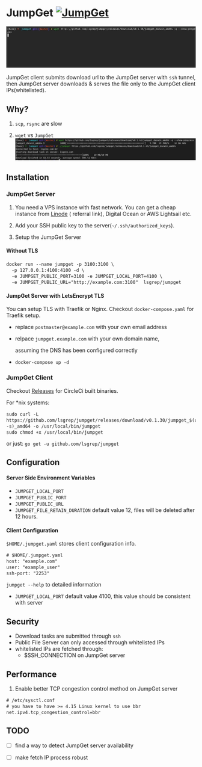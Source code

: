 # JumpGet [![JumpGet](https://circleci.com/gh/jumpget/jumpget.svg?style=svg)](https://circleci.com/gh/lsgrep/jumpget)

![jumpget](https://raw.githubusercontent.com/jumpget/jumpget/master/assets/jumpget.gif)

JumpGet client submits download url to the JumpGet server with `ssh` tunnel, then JumpGet server downloads & serves the
file only to the JumpGet client IPs(whitelisted).

## Why?

1. `scp`, `rsync` are slow

2. `wget` vs `JumpGet`
   ![jumpget](https://raw.githubusercontent.com/jumpget/jumpget/master/assets/jumpget.png)

## Installation

### JumpGet Server

1. You need a VPS instance with fast network. You can get a cheap instance
   from [Linode](https://www.linode.com/?r=ceabf8f0da919a9253a7c5a8757366ad7bbfc30f) (
   referral link), Digital Ocean or AWS Lightsail etc.

2. Add your SSH public key to the server(`~/.ssh/authorized_keys`).

3. Setup the JumpGet Server

#### Without TLS

```
docker run --name jumpget -p 3100:3100 \
  -p 127.0.0.1:4100:4100 -d \
  -e JUMPGET_PUBLIC_PORT=3100 -e JUMPGET_LOCAL_PORT=4100 \
  -e JUMPGET_PUBLIC_URL="http://example.com:3100"  lsgrep/jumpget

```

#### JumpGet Server with LetsEncrypt TLS

You can setup TLS with Traefik or Nginx. Checkout `docker-compose.yaml` for Traefik setup.

- replace `postmaster@example.com` with your own email address
- relpace `jumpget.example.com` with your own domain name,

  assuming the DNS has been configured correctly

- `docker-compose up -d`

### JumpGet Client

Checkout [Releases](https://github.com/lsgrep/jumpget/releases) for CircleCi built binaries.

For *nix systems:

```
sudo curl -L https://github.com/lsgrep/jumpget/releases/download/v0.1.30/jumpget_$(uname -s)_amd64 -o /usr/local/bin/jumpget
sudo chmod +x /usr/local/bin/jumpget
```

or just:
`go get -u github.com/lsgrep/jumpget`

## Configuration

#### Server Side Environment Variables

- `JUMPGET_LOCAL_PORT`
- `JUMPGET_PUBLIC_PORT`
- `JUMPGET_PUBLIC_URL`
- `JUMPGET_FILE_RETAIN_DURATION` default value 12, files will be deleted after 12 hours.

#### Client Configuration

`$HOME/.jumpget.yaml` stores client configuration info.

```
# $HOME/.jumpget.yaml
host: "example.com"
user: "example_user"
ssh-port: "2253"

```

`jumpget --help` to detailed information

- `JUMPGET_LOCAL_PORT` default value 4100, this value should be consistent with server

## Security

- Download tasks are submitted through `ssh`
- Public File Server can only accessed through whitelisted IPs
- whitelisted IPs are fetched through:
    - $SSH_CONNECTION on JumpGet server

## Performance

1. Enable better TCP congestion control method on JumpGet server

```
# /etc/sysctl.conf
# you have to have >= 4.15 Linux kernel to use bbr
net.ipv4.tcp_congestion_control=bbr
```

## TODO

- [ ] find a way to detect JumpGet server availability
- [ ] make fetch IP process robust

